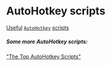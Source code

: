 # AutoHotkey scripts

[Useful](https://www.reddit.com/r/AutoHotkey/comments/lvzqlx/share_your_most_useful_ahk_scripts_my_huge/) [`AutoHotkey`](https://www.autohotkey.com) [scripts](https://github.com/ahkscript/awesome-AutoHotkey)

##### Some more AutoHotkey scripts:

["The Top AutoHotkey Scripts"](https://www.alphr.com/top-autohotkey-scripts/)